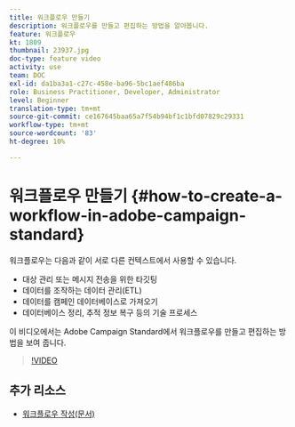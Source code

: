 ```yaml
---
title: 워크플로우 만들기
description: 워크플로우를 만들고 편집하는 방법을 알아봅니다.
feature: 워크플로우
kt: 1809
thumbnail: 23937.jpg
doc-type: feature video
activity: use
team: DOC
exl-id: da1ba3a1-c27c-458e-ba96-5bc1aef486ba
role: Business Practitioner, Developer, Administrator
level: Beginner
translation-type: tm+mt
source-git-commit: ce167645baa65a7f54b94bf1c1bfd07829c29331
workflow-type: tm+mt
source-wordcount: '83'
ht-degree: 10%

---
```


# 워크플로우 만들기 {#how-to-create-a-workflow-in-adobe-campaign-standard}

워크플로우는 다음과 같이 서로 다른 컨텍스트에서 사용할 수 있습니다.

* 대상 관리 또는 메시지 전송을 위한 타깃팅
* 데이터를 조작하는 데이터 관리(ETL)
* 데이터를 캠페인 데이터베이스로 가져오기
* 데이터베이스 정리, 추적 정보 복구 등의 기술 프로세스

이 비디오에서는 Adobe Campaign Standard에서 워크플로우를 만들고 편집하는 방법을 보여 줍니다.

>[!VIDEO](https://video.tv.adobe.com/v/23937?quality=12)

## 추가 리소스

* [워크플로우 작성(문서)](https://experienceleague.adobe.com/docs/campaign-standard/using/managing-processes-and-data/workflow-general-operation/building-a-workflow.html)

